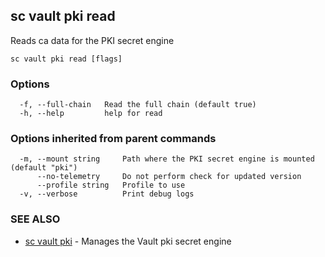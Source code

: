 ## sc vault pki read

Reads ca data for the PKI secret engine

```
sc vault pki read [flags]
```

### Options

```
  -f, --full-chain   Read the full chain (default true)
  -h, --help         help for read
```

### Options inherited from parent commands

```
  -m, --mount string     Path where the PKI secret engine is mounted (default "pki")
      --no-telemetry     Do not perform check for updated version
      --profile string   Profile to use
  -v, --verbose          Print debug logs
```

### SEE ALSO

* [sc vault pki](sc_vault_pki.md)	 - Manages the Vault pki secret engine

